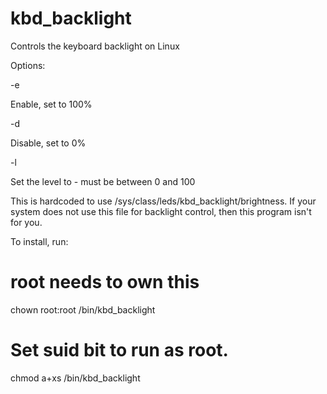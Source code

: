 # kbd_backlight
Controls the keyboard backlight on Linux

Options:

-e

  Enable, set to 100%
  
-d

  Disable, set to 0%

-l <num>

  Set the level to <num> - must be between 0 and 100

This is hardcoded to use /sys/class/leds/kbd_backlight/brightness.  If
your system does not use this file for backlight control, then this
program isn't for you.

To install, run:
# root needs to own this
chown root:root /bin/kbd_backlight
# Set suid bit to run as root.
chmod a+xs /bin/kbd_backlight
